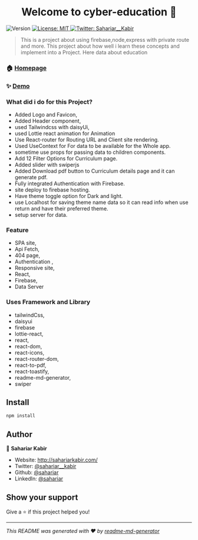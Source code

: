 <h1 align="center">Welcome to cyber-education 👋</h1>
<p>
  <img alt="Version" src="https://img.shields.io/badge/version-1.0.0-blue.svg?cacheSeconds=2592000" />
  <a href="#" target="_blank">
    <img alt="License: MIT" src="https://img.shields.io/badge/License-MIT-yellow.svg" />
  </a>
  <a href="https://twitter.com/Sahariar__Kabir" target="_blank">
    <img alt="Twitter: Sahariar__Kabir" src="https://img.shields.io/twitter/follow/sahariar__kabir.svg?style=social" />
  </a>
</p>

> This is a project about using firebase,node,express with private route and more. This project about how well i learn these concepts and implement into a Project.
> Here data about education 

### 🏠 [Homepage](https://cyber-education-b16df.web.app/)

### ✨ [Demo](https://cyber-education-b16df.web.app/)

###  What did i do for this Project?
  * Added Logo and Favicon,
  * Added Header component,
  * used Tailwindcss with daisyUi,
  * used Lottie react animation for Animation
  * Use React-router for Routing URL and Client site rendering.
  * Used UseContext for For data to be available for the Whole app.
  * sometime use props for passing data to children components.
  * Add 12 Filter Options for Curriculum page.
  * Added slider with swiperjs
  * Added Download pdf button to Curriculum details page and it can generate pdf.
  * Fully integrated Authentication with Firebase.
  * site deploy to firebase hosting.
  * Have theme toggle option for Dark and light.
  * use Localhost for saving theme name data so it can read info when use return and have their preferred theme.
  * setup server for data.



### Feature
 * SPA site,
 * Api Fetch,
 * 404 page,
 * Authentication ,
 * Responsive site,
 * React,
 * Firebase,
 * Data Server

### Uses Framework and Library
   * tailwindCss,
   * daisyui
   * firebase
   * lottie-react,
   * react,
   * react-dom,
   * react-icons,
   * react-router-dom,
   * react-to-pdf,
   * react-toastify,
   * readme-md-generator,
   * swiper

## Install

```sh
npm install
```

## Author

👤 **Sahariar Kabir**

* Website: http://sahariarkabir.com/
* Twitter: [@sahariar\_\_kabir](https://twitter.com/Sahariar__Kabir)
* Github: [@sahariar](https://github.com/sahariar)
* LinkedIn: [@sahariar](https://linkedin.com/in/sahariar-kabir)

## Show your support

Give a ⭐️ if this project helped you!

***
_This README was generated with ❤️ by [readme-md-generator](https://github.com/kefranabg/readme-md-generator)_